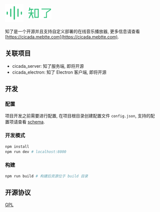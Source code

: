 <div style="margin: 20px 0;">
  <img src="./src/static/logo.png" style="height: 60px; vertical-align: middle;" />
  <img src="./src/static/text_logo.png" style="height: 40px; vertical-align: middle; margin-left: 10px;" />
</div>

知了是一个开源并且支持自定义部署的在线音乐播放器, 更多信息请查看 [https://cicada.mebtte.com](https://cicada.mebtte.com).

## 关联项目

- cicada_server: 知了服务端, 即将开源
- cicada_electron: 知了 Electron 客户端, 即将开源

## 开发

### 配置

项目开发之前需要进行配置, 在项目根目录创建配置文件 `config.json`, 支持的配置项请查看 [schema](./webpack/config_schema.js).

### 开发模式

```bash
npm install
npm run dev # localhost:8000
```

### 构建

```bash
npm run build # 构建后资源位于 build 目录
```

## 开源协议

[GPL](./LICENSE)
